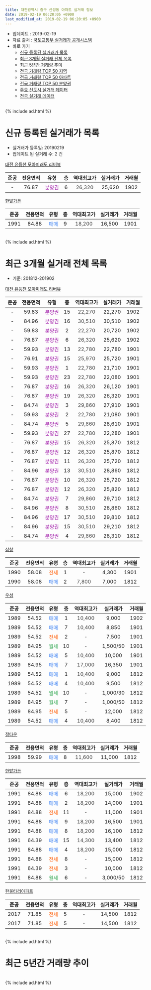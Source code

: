 ```yaml
---
title: 대전광역시 중구 산성동 아파트 실거래 정보
date: 2019-02-19 06:20:05 +0900
last_modified_at: 2019-02-19 06:20:05 +0900
---
```


* 업데이트 : 2019-02-19
* 자료 출처 : [국토교통부 실거래가 공개시스템](http://rt.molit.go.kr)
* 바로 가기
    * [신규 등록된 실거래가 목록](#신규-등록된-실거래가-목록)
    * [최근 3개월 실거래 전체 목록](#최근-3개월-실거래-전체-목록)
    * [최근 5년간 거래량 추이](#최근-5년간-거래량-추이)
    * [전국 거래량 TOP 50 지역](https://inasie.github.io/apt-trade-info/최근-3개월-전국에서-가장-거래가-많이-발생한-지역)
    * [전국 거래량 TOP 50 아파트](https://inasie.github.io/apt-trade-info/최근-3개월-전국에서-가장-거래가-많이-발생한-아파트)
    * [전국 거래량 TOP 50 분양권](https://inasie.github.io/apt-trade-info/최근-3개월-전국에서-가장-거래가-많이-발생한-분양권)
    * [주요 신도시 실거래 데이터](https://inasie.github.io/apt-trade-info/주요-신도시)
    * [전국 실거래 데이터](https://inasie.github.io/apt-trade-info/전국)
<br>
{% include ad.html %}
<br>

# 신규 등록된 실거래가 목록
* 실거래가 등록일: 20190219
* 업데이트 된 실거래 수: 2 건


[대전 유등천 모아미래도 리버뷰](https://search.naver.com/search.naver?query=%EB%8C%80%EC%A0%84%EA%B4%91%EC%97%AD%EC%8B%9C+%EC%A4%91%EA%B5%AC+%EC%82%B0%EC%84%B1%EB%8F%99+%EB%8C%80%EC%A0%84+%EC%9C%A0%EB%93%B1%EC%B2%9C+%EB%AA%A8%EC%95%84%EB%AF%B8%EB%9E%98%EB%8F%84+%EB%A6%AC%EB%B2%84%EB%B7%B0)

|준공|전용면적|유형|층|역대최고가|실거래가|거래월|
|:---:|:---:|:---:|:---:|:---:|:---:|:---:|
|-|76.87|<span style="color:#9C11A5">분양권</span>|6|<span style="color:#444444">26,320</span>|25,620|1902|

[한밭가든](https://search.naver.com/search.naver?query=%EB%8C%80%EC%A0%84%EA%B4%91%EC%97%AD%EC%8B%9C+%EC%A4%91%EA%B5%AC+%EC%82%B0%EC%84%B1%EB%8F%99+%ED%95%9C%EB%B0%AD%EA%B0%80%EB%93%A0)

|준공|전용면적|유형|층|역대최고가|실거래가|거래월|
|:---:|:---:|:---:|:---:|:---:|:---:|:---:|
|1991|84.88|<span style="color:#4285f3">매매</span>|9|<span style="color:#444444">18,200</span>|16,500|1901|


<br>
{% include ad.html %}
<br>

# 최근 3개월 실거래 전체 목록
* 기준: 201812-201902


[대전 유등천 모아미래도 리버뷰](https://search.naver.com/search.naver?query=%EB%8C%80%EC%A0%84%EA%B4%91%EC%97%AD%EC%8B%9C+%EC%A4%91%EA%B5%AC+%EC%82%B0%EC%84%B1%EB%8F%99+%EB%8C%80%EC%A0%84+%EC%9C%A0%EB%93%B1%EC%B2%9C+%EB%AA%A8%EC%95%84%EB%AF%B8%EB%9E%98%EB%8F%84+%EB%A6%AC%EB%B2%84%EB%B7%B0)

|준공|전용면적|유형|층|역대최고가|실거래가|거래월|
|:---:|:---:|:---:|:---:|:---:|:---:|:---:|
|-|59.83|<span style="color:#9C11A5">분양권</span>|15|<span style="color:#444444">22,270</span>|22,270|1902|
|-|84.96|<span style="color:#9C11A5">분양권</span>|16|<span style="color:#444444">30,510</span>|30,510|1902|
|-|59.83|<span style="color:#9C11A5">분양권</span>|2|<span style="color:#444444">22,270</span>|20,720|1902|
|-|76.87|<span style="color:#9C11A5">분양권</span>|6|<span style="color:#444444">26,320</span>|25,620|1902|
|-|59.93|<span style="color:#9C11A5">분양권</span>|13|<span style="color:#444444">22,780</span>|22,780|1901|
|-|76.91|<span style="color:#9C11A5">분양권</span>|15|<span style="color:#444444">25,970</span>|25,720|1901|
|-|59.93|<span style="color:#9C11A5">분양권</span>|1|<span style="color:#444444">22,780</span>|21,710|1901|
|-|59.93|<span style="color:#9C11A5">분양권</span>|23|<span style="color:#444444">22,780</span>|22,080|1901|
|-|76.87|<span style="color:#9C11A5">분양권</span>|16|<span style="color:#444444">26,320</span>|26,120|1901|
|-|76.87|<span style="color:#9C11A5">분양권</span>|19|<span style="color:#444444">26,320</span>|26,320|1901|
|-|84.74|<span style="color:#9C11A5">분양권</span>|3|<span style="color:#444444">29,860</span>|27,910|1901|
|-|59.93|<span style="color:#9C11A5">분양권</span>|2|<span style="color:#444444">22,780</span>|21,080|1901|
|-|84.74|<span style="color:#9C11A5">분양권</span>|5|<span style="color:#444444">29,860</span>|28,610|1901|
|-|59.93|<span style="color:#9C11A5">분양권</span>|27|<span style="color:#444444">22,780</span>|22,280|1901|
|-|76.87|<span style="color:#9C11A5">분양권</span>|15|<span style="color:#444444">26,320</span>|25,870|1812|
|-|76.87|<span style="color:#9C11A5">분양권</span>|12|<span style="color:#444444">26,320</span>|25,870|1812|
|-|76.87|<span style="color:#9C11A5">분양권</span>|11|<span style="color:#444444">26,320</span>|25,720|1812|
|-|84.96|<span style="color:#9C11A5">분양권</span>|13|<span style="color:#444444">30,510</span>|28,860|1812|
|-|76.87|<span style="color:#9C11A5">분양권</span>|10|<span style="color:#444444">26,320</span>|25,720|1812|
|-|76.87|<span style="color:#9C11A5">분양권</span>|12|<span style="color:#444444">26,320</span>|25,820|1812|
|-|84.74|<span style="color:#9C11A5">분양권</span>|7|<span style="color:#444444">29,860</span>|29,710|1812|
|-|84.96|<span style="color:#9C11A5">분양권</span>|8|<span style="color:#444444">30,510</span>|28,860|1812|
|-|84.96|<span style="color:#9C11A5">분양권</span>|17|<span style="color:#444444">30,510</span>|29,810|1812|
|-|84.96|<span style="color:#9C11A5">분양권</span>|15|<span style="color:#444444">30,510</span>|29,210|1812|
|-|84.74|<span style="color:#9C11A5">분양권</span>|4|<span style="color:#444444">29,860</span>|28,310|1812|

[삼창](https://search.naver.com/search.naver?query=%EB%8C%80%EC%A0%84%EA%B4%91%EC%97%AD%EC%8B%9C+%EC%A4%91%EA%B5%AC+%EC%82%B0%EC%84%B1%EB%8F%99+%EC%82%BC%EC%B0%BD)

|준공|전용면적|유형|층|역대최고가|실거래가|거래월|
|:---:|:---:|:---:|:---:|:---:|:---:|:---:|
|1990|58.08|<span style="color:#ff5a00">전세</span>|1|<span style="color:#444444">-</span>|4,300|1901|
|1990|58.08|<span style="color:#4285f3">매매</span>|2|<span style="color:#444444">7,800</span>|7,000|1812|

[우성](https://search.naver.com/search.naver?query=%EB%8C%80%EC%A0%84%EA%B4%91%EC%97%AD%EC%8B%9C+%EC%A4%91%EA%B5%AC+%EC%82%B0%EC%84%B1%EB%8F%99+%EC%9A%B0%EC%84%B1)

|준공|전용면적|유형|층|역대최고가|실거래가|거래월|
|:---:|:---:|:---:|:---:|:---:|:---:|:---:|
|1989|54.52|<span style="color:#4285f3">매매</span>|1|<span style="color:#444444">10,400</span>|9,000|1902|
|1989|54.52|<span style="color:#4285f3">매매</span>|7|<span style="color:#444444">10,400</span>|8,850|1901|
|1989|54.52|<span style="color:#ff5a00">전세</span>|2|<span style="color:#444444">-</span>|7,500|1901|
|1989|84.95|<span style="color:#34a853">월세</span>|10|<span style="color:#444444">-</span>|1,500/50|1901|
|1989|54.52|<span style="color:#4285f3">매매</span>|5|<span style="color:#444444">10,400</span>|10,000|1901|
|1989|84.95|<span style="color:#4285f3">매매</span>|7|<span style="color:#444444">17,000</span>|16,350|1901|
|1989|54.52|<span style="color:#4285f3">매매</span>|1|<span style="color:#444444">10,400</span>|9,000|1812|
|1989|54.52|<span style="color:#4285f3">매매</span>|4|<span style="color:#444444">10,400</span>|9,500|1812|
|1989|54.52|<span style="color:#34a853">월세</span>|10|<span style="color:#444444">-</span>|1,000/30|1812|
|1989|84.95|<span style="color:#34a853">월세</span>|7|<span style="color:#444444">-</span>|1,000/50|1812|
|1989|84.95|<span style="color:#ff5a00">전세</span>|5|<span style="color:#444444">-</span>|12,000|1812|
|1989|54.52|<span style="color:#4285f3">매매</span>|4|<span style="color:#444444">10,400</span>|8,400|1812|

[정다운](https://search.naver.com/search.naver?query=%EB%8C%80%EC%A0%84%EA%B4%91%EC%97%AD%EC%8B%9C+%EC%A4%91%EA%B5%AC+%EC%82%B0%EC%84%B1%EB%8F%99+%EC%A0%95%EB%8B%A4%EC%9A%B4)

|준공|전용면적|유형|층|역대최고가|실거래가|거래월|
|:---:|:---:|:---:|:---:|:---:|:---:|:---:|
|1998|59.99|<span style="color:#4285f3">매매</span>|8|<span style="color:#444444">11,600</span>|11,000|1812|

[한밭가든](https://search.naver.com/search.naver?query=%EB%8C%80%EC%A0%84%EA%B4%91%EC%97%AD%EC%8B%9C+%EC%A4%91%EA%B5%AC+%EC%82%B0%EC%84%B1%EB%8F%99+%ED%95%9C%EB%B0%AD%EA%B0%80%EB%93%A0)

|준공|전용면적|유형|층|역대최고가|실거래가|거래월|
|:---:|:---:|:---:|:---:|:---:|:---:|:---:|
|1991|84.88|<span style="color:#4285f3">매매</span>|6|<span style="color:#444444">18,200</span>|15,000|1902|
|1991|84.88|<span style="color:#4285f3">매매</span>|2|<span style="color:#444444">18,200</span>|14,000|1901|
|1991|84.88|<span style="color:#ff5a00">전세</span>|11|<span style="color:#444444">-</span>|11,000|1901|
|1991|84.88|<span style="color:#4285f3">매매</span>|9|<span style="color:#444444">18,200</span>|16,500|1901|
|1991|84.88|<span style="color:#4285f3">매매</span>|8|<span style="color:#444444">18,200</span>|16,100|1812|
|1991|64.39|<span style="color:#4285f3">매매</span>|15|<span style="color:#444444">14,300</span>|13,400|1812|
|1991|84.88|<span style="color:#4285f3">매매</span>|4|<span style="color:#444444">18,200</span>|15,000|1812|
|1991|84.88|<span style="color:#ff5a00">전세</span>|8|<span style="color:#444444">-</span>|15,000|1812|
|1991|64.39|<span style="color:#ff5a00">전세</span>|3|<span style="color:#444444">-</span>|10,000|1812|
|1991|84.88|<span style="color:#34a853">월세</span>|6|<span style="color:#444444">-</span>|3,000/50|1812|


<script async src="//pagead2.googlesyndication.com/pagead/js/adsbygoogle.js"></script>
<!-- 기본 -->
<ins class="adsbygoogle"
     style="display:block"
     data-ad-client="ca-pub-2446590836940007"
     data-ad-slot="1659523306"
     data-ad-format="auto"
     data-full-width-responsive="true"></ins>
<script>
(adsbygoogle = window.adsbygoogle || []).push({});
</script>


[한울타리아파트](https://search.naver.com/search.naver?query=%EB%8C%80%EC%A0%84%EA%B4%91%EC%97%AD%EC%8B%9C+%EC%A4%91%EA%B5%AC+%EC%82%B0%EC%84%B1%EB%8F%99+%ED%95%9C%EC%9A%B8%ED%83%80%EB%A6%AC%EC%95%84%ED%8C%8C%ED%8A%B8)

|준공|전용면적|유형|층|역대최고가|실거래가|거래월|
|:---:|:---:|:---:|:---:|:---:|:---:|:---:|
|2017|71.85|<span style="color:#ff5a00">전세</span>|5|<span style="color:#444444">-</span>|14,500|1812|
|2017|71.85|<span style="color:#ff5a00">전세</span>|5|<span style="color:#444444">-</span>|14,500|1812|


<br>
{% include ad.html %}
<br>

# 최근 5년간 거래량 추이


<div style="width:100%;">
    <canvas id="deal_progress" height="200"></canvas>
</div>

<script>
new Chart(document.getElementById("deal_progress"), {
    type: 'line',
    data: {
        labels: ['201402','201403','201404','201405','201406','201407','201408','201409','201410','201411','201412','201501','201502','201503','201504','201505','201506','201507','201508','201509','201510','201511','201512','201601','201602','201603','201604','201605','201606','201607','201608','201609','201610','201611','201612','201701','201702','201703','201704','201705','201706','201707','201708','201709','201710','201711','201712','201801','201802','201803','201804','201805','201806','201807','201808','201809','201810','201811','201812','201901','201902'],
        datasets: [{
            label: '매매',
            pointRadius: 1,
            data: [9, 7, 16, 15, 10, 12, 8, 16, 11, 15, 7, 15, 6, 22, 15, 13, 12, 15, 12, 13, 20, 8, 7, 5, 10, 12, 12, 9, 10, 13, 9, 10, 17, 7, 10, 7, 11, 20, 10, 6, 3, 12, 1, 13, 12, 13, 14, 19, 12, 17, 18, 13, 13, 12, 14, 18, 27, 28, 19, 15, 6],
            borderColor: "rgba(255, 201, 14, 1)",
            backgroundColor: "rgba(255, 201, 14, 0.5)",
            fill: false,
            lineTension: 0
        },{
            label: '전월세',
            pointRadius: 1,
            data: [13, 7, 9, 5, 6, 7, 5, 8, 4, 4, 5, 6, 3, 4, 11, 2, 4, 6, 6, 8, 2, 4, 2, 3, 8, 4, 6, 4, 3, 7, 5, 7, 5, 1, 4, 3, 4, 2, 2, 3, 2, 5, 2, 2, 4, 4, 7, 4, 5, 2, 5, 7, 5, 2, 2, 1, 7, 1, 8, 4, 0],
            borderColor: "rgba(0, 141, 185, 1)",
            backgroundColor: "rgba(0, 141, 185, 0.5)",
            fill: false,
            lineTension: 0
        }
        ]
    },
    options: {
        responsive: true,
        title: {
            display: false
        },
        tooltips: {
            mode: 'index',
            intersect: false
        },
        hover: {
            mode: 'nearest',
            intersect: true
        },
        scales: {
            xAxes: [{
                display: true,
                scaleLabel: {
                    display: true,
                    labelString: '년/월'
                }
            }],
            yAxes: [{
                display: true,
                ticks: {
                    suggestedMin: 0,
                },
                scaleLabel: {
                    display: true,
                    labelString: '실거래 수'
                }
            }]
        }
    }
});

</script>


<br>
{% include ad.html %}
<br>

